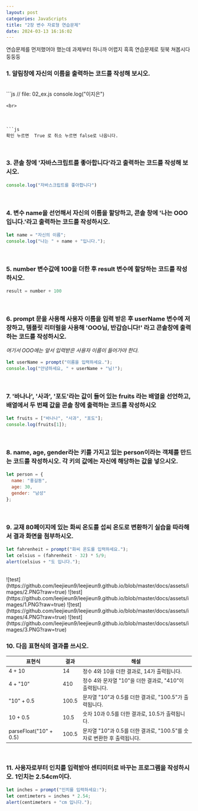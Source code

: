 ```yaml
---
layout: post
categories: JavaScripts
title: "2장 변수 자료형 연습문제"
date: 2024-03-13 16:16:02
---
```



연습문제를 먼저했어야 했는데 과제부터 하니까 어렵지 흑흑 연습문제로 뒷북 쳐봅시다 둥둥둥

### 1. 알림창에 자신의 이름을 출력하는 코드를 작성해 보시오.
 <br>
 ```js
// file: 02_ex.js
console.log("이지은")

```
<br>



```js
확인 누르면  True 로 취소 누르면 false로 나옵니다.
```
<br>

### 3. 콘솔 창에 '자바스크립트를 좋아합니다'라고 출력하는 코드를 작성해 보시오. <br>
```js
console.log("자바스크립트를 좋아합니다")
```
<br>

### 4. 변수 name을 선언해서 자신의 이름을 할당하고, 콘솔 창에 '나는 OOO입니다.'라고 출력하는 코드를 작성하시오. <br>
```js
let name = "자신의 이름";
console.log("나는 " + name + "입니다.");
```

<br>

### 5. number 변수값에 100을 더한 후 result 변수에 할당하는 코드를 작성하시오. <br>
```js
result = number + 100
```

<br>

### 6. prompt 문을 사용해 사용자 이름을 입력 받은 후 userName 변수에 저장하고, 템플릿 리터럴을 사용해 'OOO님, 반갑습니다!' 라고 콘솔창에 출력하는 코드를 작성하시오. <br>
*여기서 OOO에는 앞서 입력받은 사용자 이름이 들어가야 한다.*
```js
let userName = prompt("이름을 입력하세요.");
console.log("안녕하세요, " + userName + "님!");
```

<br>

### 7. '바나나', '사과', '포도'라는 값이 들어 있는 fruits 라는 배열을 선언하고, 배열에서 두 번째 값을 콘솔 창에 출력하는 코드를 작성하시오 <br>
```js
let fruits = ["바나나", "사과", "포도"];
console.log(fruits[1]);
```
<br>

### 8. name, age, gender라는 키를 가지고 있는 person이라는 객체를 만드는 코드를 작성하시오. 각 키의 값에는 자신에 해당하는 값을 넣으시오. <br>
```js
let person = {
  name: "홍길동",
  age: 30,
  gender: "남성"
};
```
<br>

### 9. 교재 80페이지에 있는 화씨 온도를 섭씨 온도로 변환하기 실습을 따라해서 결과 화면을 첨부하시오. <br>
```js
let fahrenheit = prompt("화씨 온도를 입력하세요.");
let celsius = (fahrenheit - 32) * 5/9;
alert(celsius + "도 입니다.");
```
<br>
![test](https://github.com/leejieun9/leejieun9.github.io/blob/master/docs/assets/images/2.PNG?raw=true)
![test](https://github.com/leejieun9/leejieun9.github.io/blob/master/docs/assets/images/1.PNG?raw=true)
![test](https://github.com/leejieun9/leejieun9.github.io/blob/master/docs/assets/images/4.PNG?raw=true)
![test](https://github.com/leejieun9/leejieun9.github.io/blob/master/docs/assets/images/3.PNG?raw=true)
<br>

### 10.  다음 표현식의 결과를 쓰시오. <br>

| 표현식 | 결과 | 해설 |
| --- | --- | --- |
| 4 + 10 | 14 | 정수 4와 10을 더한 결과로, 14가 출력됩니다. |
| 4 + "10" | 410 | 정수 4와 문자열 "10"을 더한 결과로, "410"이 출력됩니다. |
| "10" + 0.5 | 100.5 | 문자열 "10"과 0.5를 더한 결과로, "100.5"가 출력됩니다. |
| 10 + 0.5 | 10.5 | 숫자 10과 0.5를 더한 결과로, 10.5가 출력됩니다. |
| parseFloat("10" + 0.5) | 100.5 | 문자열 "10"과 0.5를 더한 결과로, "100.5"를 숫자로 변환한 후 출력됩니다.|

<br>

### 11. 사용자로부터 인치를 입력받아 센티미터로 바꾸는 프로그램을 작성하시오. 1인치는 2.54cm이다. <br>
```js
let inches = prompt("인치를 입력하세요:");
let centimeters = inches * 2.54;
alert(centimeters + "cm 입니다.");
```
<br>
